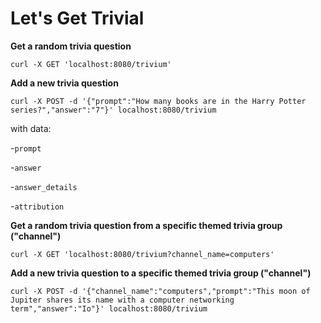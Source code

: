 # Let's Get Trivial

**Get a random trivia question**

```curl -X GET 'localhost:8080/trivium'```

**Add a new trivia question**

```curl -X POST -d '{"prompt":"How many books are in the Harry Potter series?","answer":"7"}' localhost:8080/trivium```

with data:

-`prompt`

-`answer`

-`answer_details`

-`attribution`

**Get a random trivia question from a specific themed trivia group ("channel")**

```curl -X GET 'localhost:8080/trivium?channel_name=computers'```

**Add a new trivia question to a specific themed trivia group ("channel")**

```curl -X POST -d '{"channel_name":"computers","prompt":"This moon of Jupiter shares its name with a computer networking term","answer":"Io"}' localhost:8080/trivium```
